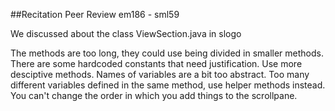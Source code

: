 ##Recitation Peer Review em186 - sml59

We discussed about the class ViewSection.java in slogo

The methods are too long, they could use being divided in smaller methods.
There are some hardcoded constants that need justification.
Use more desciptive methods. Names of variables are a bit too abstract. 
Too many different variables defined in the same method, use helper methods instead. 
You can't change the order in which you add things to the scrollpane. 
